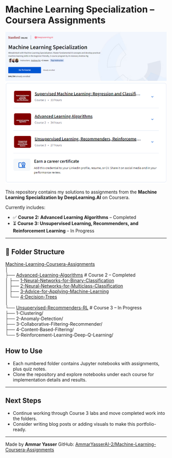
# Machine Learning Specialization – Coursera Assignments
![alt text](image.png)
![alt text](image-1.png)

This repository contains my solutions to assignments from the **Machine Learning Specialization by DeepLearning.AI** on Coursera.

Currently includes:
- ✅ **Course 2: Advanced Learning Algorithms** – Completed
- ⏳ **Course 3: Unsupervised Learning, Recommenders, and Reinforcement Learning** – In Progress

---

## 📂 Folder Structure

[Machine-Learning-Coursera-Assignments](https://github.com/AmmarYasserAI-2/Machine-Learning-Coursera-Assignments)  
│  
├── [Advanced-Learning-Algorithms](https://github.com/AmmarYasserAI-2/Machine-Learning-Coursera-Assignments/tree/main/Advanced%20Learning%20algorithms%20course)                 # Course 2 – Completed  
│   ├── [1-Neural-Networks-for-Binary-Classification](https://github.com/AmmarYasserAI-2/Machine-Learning-Coursera-Assignments/tree/main/Advanced%20Learning%20algorithms%20course/1.%20Neural%20Networks%20for%20Binary%20Classification)  
│   ├── [2-Neural-Networks-for-Multiclass-Classification](https://github.com/AmmarYasserAI-2/Machine-Learning-Coursera-Assignments/tree/main/Advanced%20Learning%20algorithms%20course/2.%20Neural%20Networks%20for%20Multiclass%20Classification)  
│   ├── [3-Advice-for-Applying-Machine-Learning](https://github.com/AmmarYasserAI-2/Machine-Learning-Coursera-Assignments/tree/main/Advanced%20Learning%20algorithms%20course/3.%20Advice%20for%20Applying%20Machine%20Learning)  
│   └── [4-Decision-Trees](https://github.com/AmmarYasserAI-2/Machine-Learning-Coursera-Assignments/tree/main/Advanced%20Learning%20algorithms%20course/4.%20Decision%20Trees)  
│  
└── [Unsupervised-Recommenders-RL](https://github.com/AmmarYasserAI-2/Machine-Learning-Coursera-Assignments/tree/main/Unsupervised%20Learning%2C%20Recommenders%2C%20and%20Reinforcement%20Learning)                 # Course 3 – In Progress  
    ├── 1-Clustering/  
    ├── 2-Anomaly-Detection/  
    ├── 3-Collaborative-Filtering-Recommender/  
    ├── 4-Content-Based-Filtering/  
    └── 5-Reinforcement-Learning-Deep-Q-Learning/  


##  How to Use

* Each numbered folder contains Jupyter notebooks with assignments, plus quiz notes.
* Clone the repository and explore notebooks under each course for implementation details and results.

---

##  Next Steps

* Continue working through Course 3 labs and move completed work into the folders.
* Consider writing blog posts or adding visuals to make this portfolio-ready.

---

Made by **Ammar Yasser**
GitHub: [AmmarYasserAI-2/Machine-Learning-Coursera-Assignments](https://github.com/AmmarYasserAI-2/Machine-Learning-Coursera-Assignments)
